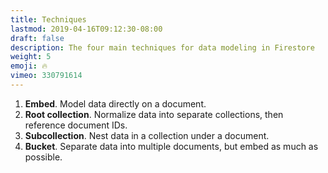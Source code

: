 ```yaml
---
title: Techniques
lastmod: 2019-04-16T09:12:30-08:00
draft: false
description: The four main techniques for data modeling in Firestore
weight: 5
emoji: 🔥
vimeo: 330791614
---
```



1. **Embed**. Model data directly on a document. 
2. **Root collection**. Normalize data into separate collections, then reference document IDs. 
3. **Subcollection**. Nest data in a collection under a document. 
4. **Bucket**. Separate data into multiple documents, but embed as much as possible. 